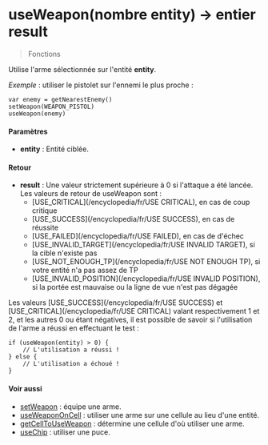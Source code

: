 useWeapon(nombre entity) → entier result
========================================

> Fonctions

Utilise l'arme sélectionnée sur l'entité **entity**.

_Exemple_ : utiliser le pistolet sur l'ennemi le plus proche :

    var enemy = getNearestEnemy()
    setWeapon(WEAPON_PISTOL)
    useWeapon(enemy)

#### Paramètres

*   **entity** : Entité ciblée.

#### Retour

*   **result** : Une valeur strictement supérieure à 0 si l'attaque a été lancée. Les valeurs de retour de useWeapon sont :
    *   [USE\_CRITICAL](/encyclopedia/fr/USE CRITICAL), en cas de coup critique
    *   [USE\_SUCCESS](/encyclopedia/fr/USE SUCCESS), en cas de réussite
    *   [USE\_FAILED](/encyclopedia/fr/USE FAILED), en cas de d'échec
    *   [USE\_INVALID\_TARGET](/encyclopedia/fr/USE INVALID TARGET), si la cible n'existe pas
    *   [USE\_NOT\_ENOUGH\_TP](/encyclopedia/fr/USE NOT ENOUGH TP), si votre entité n'a pas assez de TP
    *   [USE\_INVALID\_POSITION](/encyclopedia/fr/USE INVALID POSITION), si la portée est mauvaise ou la ligne de vue n'est pas dégagée

Les valeurs [USE\_SUCCESS](/encyclopedia/fr/USE SUCCESS) et [USE\_CRITICAL](/encyclopedia/fr/USE CRITICAL) valant respectivement 1 et 2, et les autres 0 ou étant négatives, il est possible de savoir si l'utilisation de l'arme a réussi en effectuant le test :

    if (useWeapon(entity) > 0) {
        // L'utilisation a réussi !
    } else {
        // L'utilisation a échoué !
    }

#### Voir aussi

*   [setWeapon](/encyclopedia/fr/setWeapon) : équipe une arme.
*   [useWeaponOnCell](/encyclopedia/fr/useWeaponOnCell) : utiliser une arme sur une cellule au lieu d'une entité.
*   [getCellToUseWeapon](/encyclopedia/fr/getCellToUseWeapon) : détermine une cellule d'où utiliser une arme.
*   [useChip](/encyclopedia/fr/useChip) : utiliser une puce.